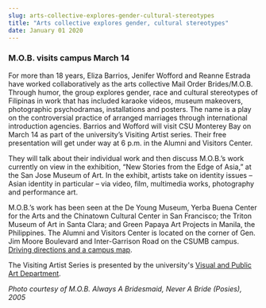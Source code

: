 ```yaml
---
slug: arts-collective-explores-gender-cultural-stereotypes
title: "Arts collective explores gender, cultural stereotypes"
date: January 01 2020
---
```


<h3>M.O.B. visits campus March 14</h3><p>For more than 18 years, Eliza Barrios, Jenifer Wofford and Reanne Estrada have worked collaboratively as the arts collective Mail Order Brides/M.O.B. Through humor, the group explores gender, race and cultural stereotypes of Filipinas in work that has included karaoke videos, museum makeovers, photographic psychodramas, installations and posters. The name is a play on the controversial practice of arranged marriages through international introduction agencies. Barrios and Wofford will visit CSU Monterey Bay on March 14 as part of the university’s Visiting Artist series. Their free presentation will get under way at 6 p.m. in the Alumni and Visitors Center.
</p><p>They will talk about their individual work and then discuss M.O.B.’s work currently on view in the exhibition, “New Stories from the Edge of Asia,” at the San Jose Museum of Art. In the exhibit, artists take on identity issues – Asian identity in particular – via video, film, multimedia works, photography and performance art.
</p><p>M.O.B.’s work has been seen at the De Young Museum, Yerba Buena Center for the Arts and the Chinatown Cultural Center in San Francisco; the Triton Museum of Art in Santa Clara; and Green Papaya Art Projects in Manila, the Philippines. The Alumni and Visitors Center is located on the corner of Gen. Jim Moore Boulevard and Inter-Garrison Road on the CSUMB campus. <a href="http://csumb.edu/map">Driving directions and a campus map</a>.
</p><p>The Visiting Artist Series is presented by the university's <a href="http://csumb.edu/art">Visual and Public Art Department</a>.
</p><p><em>Photo courtesy of M.O.B. Always A Bridesmaid, Never A Bride (Posies), 2005</em>
</p><p><em> </em>
</p>
